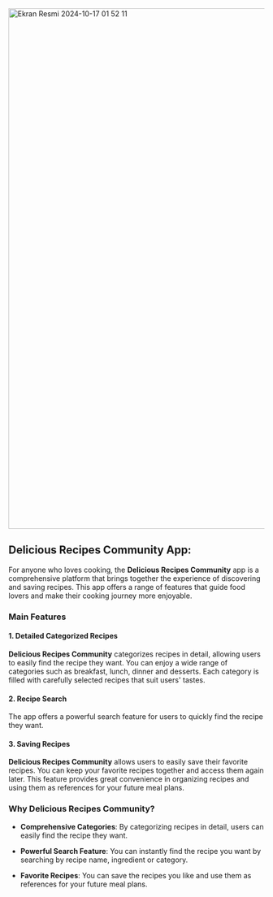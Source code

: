 

<img width="1025" alt="Ekran Resmi 2024-10-17 01 52 11" src="https://github.com/user-attachments/assets/a03f1499-9dda-4efb-aeeb-137144506372">



## Delicious Recipes Community App:


For anyone who loves cooking, the **Delicious Recipes Community** app is a comprehensive platform that brings together the experience of discovering and saving recipes. This app offers a range of features that guide food lovers and make their cooking journey more enjoyable.


### Main Features


#### 1. **Detailed Categorized Recipes**

**Delicious Recipes Community** categorizes recipes in detail, allowing users to easily find the recipe they want. You can enjoy a wide range of categories such as breakfast, lunch, dinner and desserts. Each category is filled with carefully selected recipes that suit users' tastes.


#### 2. **Recipe Search**

The app offers a powerful search feature for users to quickly find the recipe they want.


#### 3. **Saving Recipes**

**Delicious Recipes Community** allows users to easily save their favorite recipes. You can keep your favorite recipes together and access them again later. This feature provides great convenience in organizing recipes and using them as references for your future meal plans.


### Why Delicious Recipes Community?


- **Comprehensive Categories**: By categorizing recipes in detail, users can easily find the recipe they want.

- **Powerful Search Feature**: You can instantly find the recipe you want by searching by recipe name, ingredient or category.

- **Favorite Recipes**: You can save the recipes you like and use them as references for your future meal plans.



